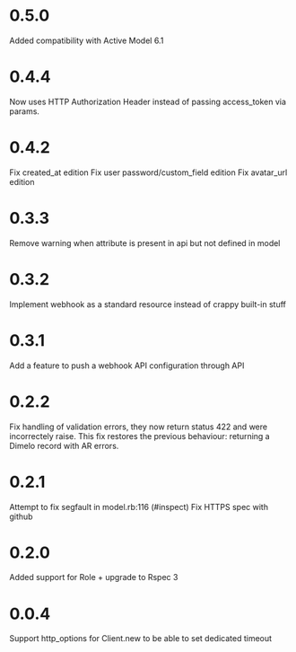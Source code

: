 # 0.5.0

Added compatibility with Active Model 6.1

# 0.4.4

Now uses HTTP Authorization Header instead of passing access_token via params.

# 0.4.2

Fix created_at edition
Fix user password/custom_field edition
Fix avatar_url edition

# 0.3.3

Remove warning when attribute is present in api but not defined in model

# 0.3.2

Implement webhook as a standard resource instead of crappy built-in stuff

# 0.3.1

Add a feature to push a webhook API configuration through API

# 0.2.2

Fix handling of validation errors, they now return status 422 and were incorrectely raise.
This fix restores the previous behaviour: returning a Dimelo record with AR errors.

# 0.2.1

Attempt to fix segfault in model.rb:116 (#inspect)
Fix HTTPS spec with github

# 0.2.0

Added support for Role + upgrade to Rspec 3

# 0.0.4

Support http_options for Client.new to be able to set dedicated timeout
